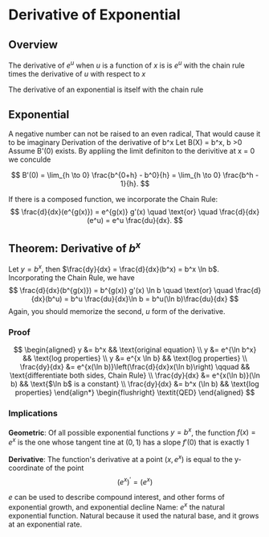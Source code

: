 # Derivative of Exponential 

## Overview

The derivative of $e^u$ when $u$ is a function of $x$ is is $e^u$ with the chain rule times the derivative of $u$ with respect to $x$  

The derivative of an exponential is itself with the chain rule 


## Exponential

A negative number can not be raised to an even radical, That would cause it to be imaginary
Derivation of the derivative of b^x Let B(X) = b^x, b >0
Assume B'(0) exists. By appliing the limit definiton to the derivitive at x = 0 we conculde

$$ B'(0) = \lim_{h \to 0} \frac{b^{0+h} - b^0}{h} = \lim_{h \to 0} \frac{b^h - 1}{h}. $$

If there is a composed function, we incorporate the Chain Rule:
$$ \frac{d}{dx}(e^{g(x)}) = e^{g(x)} g'(x) \quad \text{or} \quad \frac{d}{dx}(e^u) = e^u \frac{du}{dx}. $$


## Theorem: Derivative of $b^x$

Let $y = b^x$, then $\frac{dy}{dx} = \frac{d}{dx}(b^x) = b^x \ln b$. Incorporating the Chain Rule, we have
$$ \frac{d}{dx}(b^{g(x)}) = b^{g(x)} g'(x) \ln b \quad \text{or} \quad \frac{d}{dx}(b^u) = b^u \frac{du}{dx}\ln b = b^u(\ln b)\frac{du}{dx} $$
Again, you should memorize the second, $u$ form of the derivative.


### **Proof**
$$
\begin{aligned} y &= b^x && \text{original equation} \\ y &= e^{\ln b^x} && \text{log properties} \\ y &= e^{x \ln b} && \text{log properties} \\ \frac{dy}{dx} &= e^{x(\ln b)}\left(\frac{d}{dx}x(\ln b)\right) \qquad && \text{differentiate both sides, Chain Rule} \\ \frac{dy}{dx} &= e^{x(\ln b)}(\ln b) && \text{$\ln b$ is a constant} \\ \frac{dy}{dx} &= b^x (\ln b) && \text{log properties} \end{align*}
\begin{flushright}
\textit{QED}
\end{aligned}
$$



### Implications

**Geometric**: Of all possible exponential functions  $y = b^x$, the function $f(x) = e^x$ is the one whose tangent tine at $(0,1)$ has a slope $f'(0)$ that is exactly $1$

**Derivative**: The function's derivative at a point $(x, e^x)$ is equal to the y-coordinate of the point
$$(e^x)^{\prime} = (e^x)$$

$e$ can be used to describe compound interest, and other forms of exponential growth, and exponential decline
Name: $e^x$ the natural exponential function. Natural because it used the natural base, and it grows at an exponential rate.
